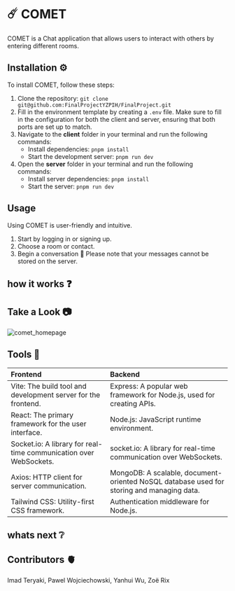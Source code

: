 # ☄️ COMET 

COMET is a Chat application that allows users to interact with others by entering different rooms.

## Installation ⚙️
To install COMET, follow these steps:
1. Clone the repository: `git clone git@github.com:FinalProjectYZPIH/FinalProject.git`
2. Fill in the environment template by creating a `.env` file. Make sure to fill in the configuration for both the client and server, ensuring that both ports are set up to match.
3. Navigate to the **client** folder in your terminal and run the following commands:
   - Install dependencies: `pnpm install`
   - Start the development server: `pnpm run dev`
4. Open the **server** folder in your terminal and run the following commands:
   - Install server dependencies: `pnpm install`
   - Start the server: `pnpm run dev`

## Usage 
Using COMET is user-friendly and intuitive. 
1. Start by logging in or signing up.
2. Choose a room or contact.
3. Begin a conversation 🌟 
   Please note that your messages cannot be stored on the server.

## how it works ❓


## Take a Look 📷 
![comet_homepage](https://github.com/FinalProjectYZPIH/FinalProject/assets/118743727/1f959c91-b7bb-4a37-92bf-dbe776d75665)

## Tools 🧰

|Frontend                                                            |Backend                                                                                     |
|:------------                                                       |:------------                                                                               |
| Vite: The build tool and development server for the frontend.      | Express: A popular web framework for Node.js, used for creating APIs.                      |
| React: The primary framework for the user interface.               | Node.js: JavaScript runtime environment.                                                   |
| Socket.io: A library for real-time communication over WebSockets.  | socket.io: A library for real-time communication over WebSockets.                          |
| Axios: HTTP client for server communication.                       | MongoDB:  A scalable, document-oriented NoSQL database used for storing and managing data. |
| Tailwind CSS: Utility-first CSS framework.                         | Authentication middleware for Node.js.                                                     |



## whats next ❔


## Contributors 🫀
Imad Teryaki, Pawel Wojciechowski, Yanhui Wu, Zoë Rix 
